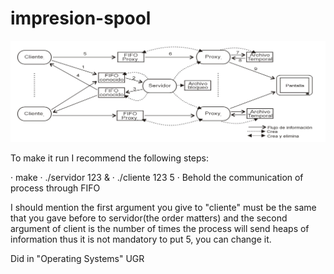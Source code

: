 # impresion-spool

![Alt text](https://github.com/Bechma/impresion-spool/blob/master/spool.png)

To make it run I recommend the following steps:

· make
· ./servidor 123 &
· ./cliente 123 5
· Behold the communication of process through FIFO

I should mention the first argument you give to "cliente" must be the same that you gave before to servidor(the order matters) and the second argument of client is the number of times the process will send heaps of information thus it is not mandatory to put 5, you can change it.


Did in "Operating Systems" UGR
